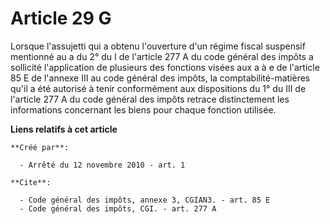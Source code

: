 # Article 29 G

Lorsque l'assujetti qui a obtenu l'ouverture d'un régime fiscal suspensif mentionné au a du 2° du I de l'article 277 A du
code général des impôts a sollicité l'application de plusieurs des fonctions visées aux a à e de l'article 85 E de l'annexe
III au code général des impôts, la comptabilité-matières qu'il a été autorisé à tenir conformément aux dispositions du 1° du
III de l'article 277 A du code général des impôts retrace distinctement les informations concernant les biens pour chaque
fonction utilisée.

**Liens relatifs à cet article**

	**Créé par**:

	  - Arrêté du 12 novembre 2010 - art. 1

	**Cite**:

	  - Code général des impôts, annexe 3, CGIAN3. - art. 85 E
	  - Code général des impôts, CGI. - art. 277 A
